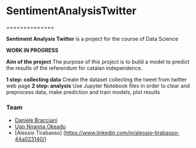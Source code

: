 # SentimentAnalysisTwitter
==============

**Sentiment Analysis Twitter** is a project for the course of Data Science

**WORK IN PROGRESS**

**Aim of the project** The purpose of this project is to build a model to predict the results of the referendum for catalan independence.

**1 step: collecting data** Create the dataset collecting the tweet from twitter web page
**2 step: analysis** Use Jupyter Notebook files in order to clear and preprocess data, make prediction and train models, plot results


### Team

- [Daniele Bracciani](https://it.linkedin.com/in/daniele-bracciani-74a64a36)
- [Ugo Nnanna Okeadu](https://it.linkedin.com/in/ugo-nnanna-okeadu-620165b8)
- [Alessio Tirabasso] (https://www.linkedin.com/in/alessio-tirabasso-44a023140/)

